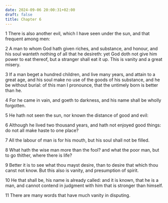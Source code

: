 ```yaml
---
date: 2024-09-06 20:00:31+02:00
draft: false
title: Chapter 6
---
```




1 There is also another evil, which I have seen under the sun, and that frequent among men:

2 A man to whom God hath given riches, and substance, and honour, and his soul wanteth nothing of all that he desireth: yet God doth not give him power to eat thereof, but a stranger shall eat it up. This is vanity and a great misery.

3 If a man beget a hundred children, and live many years, and attain to a great age, and his soul make no use of the goods of his substance, and he be without burial: of this man I pronounce, that the untimely born is better than he.

4 For he came in vain, and goeth to darkness, and his name shall be wholly forgotten.

5 He hath not seen the sun, nor known the distance of good and evil:

6 Although he lived two thousand years, and hath not enjoyed good things: do not all make haste to one place?

7 All the labour of man is for his mouth, but his soul shall not be filled.

8 What hath the wise man more than the fool? and what the poor man, but to go thither, where there is life?

9 Better it is to see what thou mayst desire, than to desire that which thou canst not know. But this also is vanity, and presumption of spirit.

10 He that shall be, his name is already called: and it is known, that he is a man, and cannot contend in judgment with him that is stronger than himself.

11 There are many words that have much vanity in disputing.

